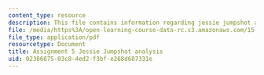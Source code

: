 ```yaml
---
content_type: resource
description: This file contains information regarding jessie jumpshot analysis.
file: /media/https%3A/open-learning-course-data-rc.s3.amazonaws.com/15-067-competitive-decision-making-and-negotiation-spring-2011/0238687503c84ed2f3bfe268d687331e_MIT15_067S11_assgn05.pdf
file_type: application/pdf
resourcetype: Document
title: Assignment 5 Jessie Jumpshot analysis
uid: 02386875-03c8-4ed2-f3bf-e268d687331e
---
```


